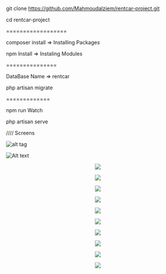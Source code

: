 git clone https://github.com/Mahmoudalziem/rentcar-project.git 

cd rentcar-project

==================

composer install => Installing Packages

npm Install => Instaling Modules

===============

DataBase Name => rentcar

php artisan migrate

=============

npm run Watch

php artisan serve


//// Screens 

![alt tag](https://imgur.com/I1TdR7N)

![Alt text](https://imgur.com/I1TdR7N?raw=true "Title")

<p align="center"><img src="https://imgur.com/CS0oX2N"></p>

<p align="center"><img src="https://imgur.com/CM1p34B"></p>

<p align="center"><img src="https://imgur.com/STRiRvr"></p>

<p align="center"><img src="https://imgur.com/KpPz3rl"></p>

<p align="center"><img src="https://imgur.com/T1Jep43"></p>

<p align="center"><img src="https://imgur.com/3WzWLQd"></p>

<p align="center"><img src="https://imgur.com/FFIC0TB"></p>

<p align="center"><img src="https://imgur.com/yfvJWva"></p>

<p align="center"><img src="https://imgur.com/xTNina7"></p>

<p align="center"><img src="https://imgur.com/tVcHRJd"></p>
